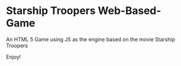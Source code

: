 # Starship Troopers Web-Based-Game
An HTML 5 Game using JS as the engine based on the movie Starship Troopers

Enjoy!
